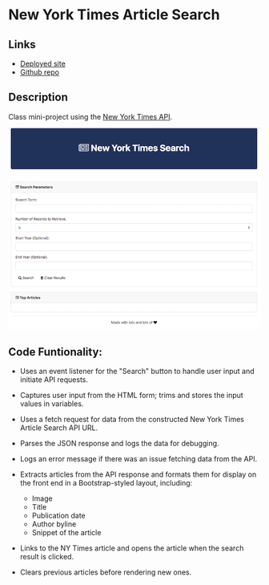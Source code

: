 # New York Times Article Search

## Links

* [Deployed site](https://aoifeedx.github.io/new-york-times-article-search/)
* [Github repo](https://github.com/AoifeEdX/new-york-times-article-search)

## Description

Class mini-project using the [New York Times API](https://developer.nytimes.com/docs/articlesearch-product/1/overview).

![nyt-search](nyt.png)



## Code Funtionality:

* Uses an event listener for the "Search" button to handle user input and initiate API requests.

* Captures user input from the HTML form; trims and stores the input values in variables.

* Uses a fetch request for data from the constructed New York Times Article Search API URL.

* Parses the JSON response and logs the data for debugging.

* Logs an error message if there was an issue fetching data from the API.

* Extracts articles from the API response and formats them for display on the front end in a Bootstrap-styled layout, including:
	* Image
	* Title
	* Publication date
	* Author byline
	* Snippet of the article

* Links to the NY Times article and opens the article when the search result is clicked.

* Clears previous articles before rendering new ones.

